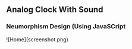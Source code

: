 <h2> Analog Clock With Sound</h2>
<h3> Neumorphism Design (Using JavaSCript</h3>
![Home](screenshot.png)
